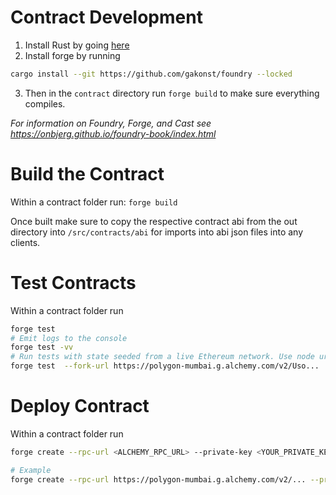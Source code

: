 # Contract Development

1. Install Rust by going [here](https://rustup.rs/)
2. Install forge by running

```bash
cargo install --git https://github.com/gakonst/foundry --locked
```

3. Then in the `contract` directory run `forge build` to make sure everything compiles.

_For information on Foundry, Forge, and Cast see https://onbjerg.github.io/foundry-book/index.html_

# Build the Contract

Within a contract folder run:
`forge build`

Once built make sure to copy the respective contract abi from the out directory into `/src/contracts/abi`
for imports into abi json files into any clients.

# Test Contracts

Within a contract folder run

```bash
forge test
# Emit logs to the console
forge test -vv
# Run tests with state seeded from a live Ethereum network. Use node url
forge test  --fork-url https://polygon-mumbai.g.alchemy.com/v2/Uso...
```

# Deploy Contract

Within a contract folder run

```bash
forge create --rpc-url <ALCHEMY_RPC_URL> --private-key <YOUR_PRIVATE_KEY> <CONTRACT_LOCATION>:<CONTRACT_NAME> --constructor-args "arg1" "arg2"

# Example
forge create --rpc-url https://polygon-mumbai.g.alchemy.com/v2/... --private-key 155... src/AlchemyEmployeeMint.sol:AlchemyEmployeeMint --constructor-args "baseURI" "collectionURI"
```
